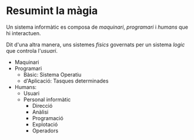 # Resumint la màgia 

Un sistema informàtic es composa de  *maquinari*, *programari* i *humans* que hi interactuen.

Dit d'una altra manera, uns sistemes *fisics* governats per un sistema *logic*  que controla l'*usuari*.

- Maquinari
- Programari
  - Bàsic: Sistema Operatiu
   - d'Aplicació: Tasques determinades
- Humans:
  - Usuari
  - Personal informàtic
    - Direcció
    - Anàlisi
    - Programació
    - Explotació
    - Operadors

